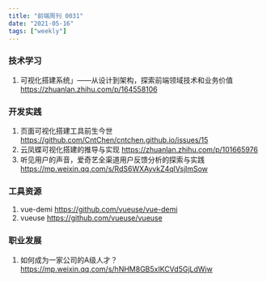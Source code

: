 ```yaml
---
title: "前端周刊 0031"
date: "2021-05-16"
tags: ["weekly"]
---
```


### 技术学习
1. 可视化搭建系统」——从设计到架构，探索前端领域技术和业务价值 https://zhuanlan.zhihu.com/p/164558106

### 开发实践
1. 页面可视化搭建工具前生今世 https://github.com/CntChen/cntchen.github.io/issues/15
2. 云凤蝶可视化搭建的推导与实现 https://zhuanlan.zhihu.com/p/101665976
3. 听见用户的声音，爱奇艺全渠道用户反馈分析的探索与实践 https://mp.weixin.qq.com/s/RdS6WXAyvkZ4qlVsjlmSow

### 工具资源
1. vue-demi https://github.com/vueuse/vue-demi
2. vueuse https://github.com/vueuse/vueuse

### 职业发展
1. 如何成为一家公司的A级人才？ https://mp.weixin.qq.com/s/hNHM8GB5xIKCVd5GjLdWjw
